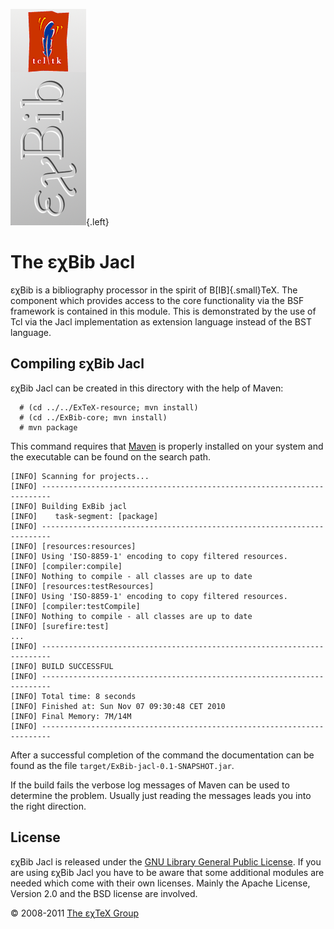![](src/images/ExBib-Jacl-side.png){.left}

The εχBib Jacl
==============

εχBib is a bibliography processor in the spirit of
B[IB]{.small}TeX. The component which provides access to the
core functionality via the BSF framework is contained in this module.
This is demonstrated by the use of Tcl via the Jacl implementation as
extension language instead of the BST language.

Compiling εχBib Jacl
--------------------

εχBib Jacl can be created in this directory with the help of Maven:

      # (cd ../../ExTeX-resource; mvn install)
      # (cd ../ExBib-core; mvn install)
      # mvn package

This command requires that [Maven](http://maven.apache.org) is properly
installed on your system and the executable can be found on the search
path.

``` {.output}
[INFO] Scanning for projects...
[INFO] ------------------------------------------------------------------------
[INFO] Building ExBib jacl
[INFO]    task-segment: [package]
[INFO] ------------------------------------------------------------------------
[INFO] [resources:resources]
[INFO] Using 'ISO-8859-1' encoding to copy filtered resources.
[INFO] [compiler:compile]
[INFO] Nothing to compile - all classes are up to date
[INFO] [resources:testResources]
[INFO] Using 'ISO-8859-1' encoding to copy filtered resources.
[INFO] [compiler:testCompile]
[INFO] Nothing to compile - all classes are up to date
[INFO] [surefire:test]
...
[INFO] ------------------------------------------------------------------------
[INFO] BUILD SUCCESSFUL
[INFO] ------------------------------------------------------------------------
[INFO] Total time: 8 seconds
[INFO] Finished at: Sun Nov 07 09:30:48 CET 2010
[INFO] Final Memory: 7M/14M
[INFO] ------------------------------------------------------------------------
```

After a successful completion of the command the documentation can be
found as the file `target/ExBib-jacl-0.1-SNAPSHOT.jar`.

If the build fails the verbose log messages of Maven can be used to
determine the problem. Usually just reading the messages leads you into
the right direction.

License
-------

εχBib Jacl is released under the [GNU Library General Public
License](LICENSE.html). If you are using εχBib Jacl you have to be aware
that some additional modules are needed which come with their own
licenses. Mainly the Apache License, Version 2.0 and the BSD license are
involved.

© 2008-2011 [The εχTeX Group](mailto:extex@dante.de)
